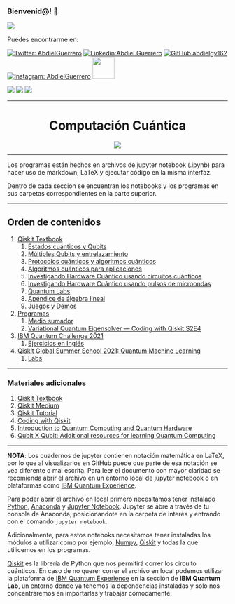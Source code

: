 ### Bienvenid@!  :purple_heart:

<img src="https://cdn.betterttv.net/emote/5f7c09abccde1f4a870c416c/3x">

Puedes encontrarme en: 



[![Twitter: AbdielGuerrero](https://img.shields.io/twitter/follow/AbdielGuerrer20?style=social)](https://twitter.com/AbdielGuerrer20) [![Linkedin:Abdiel Guerrero](https://img.shields.io/badge/-AbdielGuerrero-purple?style=flat-square&logo=Linkedin&logoColor=white&link=https://www.linkedin.com/in/abdiel-guerrero-162-gv/)](https://www.linkedin.com/in/abdiel-guerrero-162-gv/) [![GitHub abdielgv162](https://img.shields.io/github/followers/abdielgv162?label=follow&style=social)](https://github.com/abdielgv162) [![Instagram: AbdielGuerrero](https://img.shields.io/badge/-abdielgv162-purple?style=flat-square&logo=Instagram&logoColor=white&link=https://www.instagram.com/abdielgv162/)](https://www.instagram.com/abdielgv162/)  <a href="https://platzi.com/p/abdiel-guerrero/"><img width="50" src="https://upload.wikimedia.org/wikipedia/commons/3/32/Platzi.jpg" />
</a>

[![](https://img.shields.io/badge/Quantum_Challenge_2020-Foundational_Badge-informational??style=plastic&logo=IBM&logoColor=white&color=black)](https://www.youracclaim.com/badges/3a4b7917-8765-4c5f-840e-178e30e8c1ea/public_url)  [![](https://img.shields.io/badge/Qubit_x_Qubit-Intro_to_Quantum_Computing-informational??style=plastic&logo=IBM&logoColor=white&color=black)](https://i.imgur.com/QvXj3yW.png)  [![](https://img.shields.io/badge/Quantum_Challenge_2021-Intermediate_Badge-informational??style=plastic&logo=IBM&logoColor=white&color=black)](https://www.credly.com/badges/6d2fd6d7-df82-4160-a148-67f2ecadc662/public_url)

---

<div align="Center"><h1> Computación Cuántica </h1></div>
<div align="center">
    <img src="https://miro.medium.com/max/2320/1*uWi50ye7CMZWZAGLytZ7xQ.gif">
</div>

---

Los programas están hechos en archivos de jupyter notebook (.ipynb) para hacer uso de markdown, LaTeX y ejecutar código en la misma interfaz.

Dentro de cada sección se encuentran los notebooks y los programas en sus carpetas correspondientes en la parte superior.

---



## Orden de contenidos

1.  [Qiskit Textbook](https://github.com/abdielgv162/Quantum_Computing/tree/master/Qiskit_Notebook)
    1. [Estados cuánticos y Qubits](https://github.com/abdielgv162/Quantum_Computing/tree/master/Qiskit_Notebook/1_Estados_Cuanticos_y_Qubits)
    2. [Múltiples Qubits y entrelazamiento](https://github.com/abdielgv162/Quantum_Computing/tree/master/Qiskit_Notebook/2_Multiples_Qubits_y_Entrelazamiento)
    3. [Protocolos cuánticos y algoritmos cuánticos](https://github.com/abdielgv162/Quantum_Computing/tree/master/Qiskit_Notebook/3_Protocolos_Cuanticos_y_Algoritmos_Cuanticos)
    4. [Algoritmos cuánticos para aplicaciones](#)
    5. [Investigando Hardware Cuántico usando circuitos cuánticos](https://github.com/abdielgv162/Quantum_Computing/tree/master/Qiskit_Notebook/5_Investigando_Hardware_Cuantuco_usando_Circuitos_Cuanticos)
    6. [Investigando Hardware Cuántico usando pulsos de microondas](#)
    7. [Quantum Labs](#)
    8. [Apéndice de álgebra lineal](#)
    9. [Juegos y Demos](#)
2. [Programas](https://github.com/abdielgv162/Quantum_Computing/tree/master/Programas)
   1. [Medio sumador](https://github.com/abdielgv162/Quantum_Computing/blob/master/Programas/Medio_Sumador.ipynb)
   2. [Variational Quantum Eigensolver — Coding with Qiskit S2E4](https://github.com/abdielgv162/Quantum_Computing/blob/master/Programas/_Variational_Quantum_Eigensolver%20.ipynb)
3. [IBM Quantum Challenge 2021](https://github.com/abdielgv162/Quantum_Computing/tree/master/IBM_Quantum_Challenge_2021)
    1. [Ejercicios en Inglés](https://github.com/abdielgv162/Quantum_Computing/tree/master/IBM_Quantum_Challenge_2021/Ejercicios_en_Ingles)      
5. [Qiskit Global Summer School 2021: Quantum Machine Learning](https://github.com/abdielgv162/Quantum_Computing/tree/master/Qiskit_QSS_2021_Quantum_Machine_Learning)
   1. [Labs](https://github.com/abdielgv162/Quantum_Computing/tree/master/Qiskit_QSS_2021_Quantum_Machine_Learning/Labs)


---

### Materiales adicionales

1. [Qiskit Textbook](https://qiskit.org/textbook/preface.html)
2. [Qiskit Medium](https://medium.com/@qiskit)
3. [Qiskit Tutorial](https://qiskit.org/documentation/tutorials/circuits/1_getting_started_with_qiskit.html)
4. [Coding with Qiskit](https://www.youtube.com/playlist?list=PLOFEBzvs-Vvp2xg9-POLJhQwtVktlYGbY)
5. [Introduction to Quantum Computing and Quantum Hardware](https://qiskit.org/learn/intro-qc-qh)
6. [Qubit X Qubit: Additional resources for learning Quantum Computing ](https://docs.google.com/document/d/1la4loyedXYLbfaxOXVUlmrWAoLZTO7j0tALGM2QFzmo/edit?fbclid=IwAR0l0fz3PaoEmFpXsYkpkyYztNWFpK-xd32l3lfijhzKf6gW3SdYbEBA_io)

---

**NOTA**: Los cuadernos de jupyter contienen notación matemática en LaTeX, por lo que al visualizarlos en GitHub puede que parte de esa notación se vea diferente o mal escrita. Para leer el documento con mayor claridad se recomienda abrir el archivo en un entorno local de jupyter notebook o en plataformas como [IBM Quantum Experience](https://quantum-computing.ibm.com/). 

Para poder abrir el archivo en local primero necesitamos tener instalado [Python](https://www.python.org/downloads/), [Anaconda](https://www.anaconda.com/) y [Jupyter Notebook](https://jupyter.org/). Jupyter se abre a través de tu consola de Anaconda, posicionandote en la carpeta de interés y entrando con el comando `jupyter notebook`.

Adicionalmente, para estos noteboks necesitamos tener instaladas los módulos a utilizar como por ejemplo, [Numpy](https://numpy.org/), [Qiskit](https://qiskit.org/) y todas la que utilicemos en los programas.

[Qiskit](https://qiskit.org/) es la librería de Python que nos permitirá correr los circuito cuánticos. En caso de no querer correr el archivo en local podemos utilizar la plataforma de [IBM Quantum Experience](https://quantum-computing.ibm.com/) en la sección de **IBM Quantum Lab**, un entorno donde ya tenemos la dependencias instaladas y solo nos concentraremos en importarlas y trabajar cómodamente.
